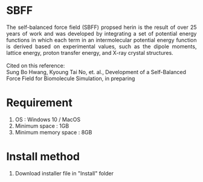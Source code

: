 # SBFF
<div style="text-align:justify">
The self-balanced force field (SBFF) propsed herin is the result of over 25 years of work and was developed by integrating 
a set of potential energy functions in which each term in an intermolecular potential energy function is derived based on 
experimental values, such as the dipole moments, lattice energy, proton transfer energy, and X-ray crystal structures.
</div>
</br>
Cited on this reference:</br>
Sung Bo Hwang, Kyoung Tai No, et. al., Development of a Self-Balanced Force Field for Biomolecule Simulation, in preparing

# Requirement
1. OS : Windows 10 / MacOS
2. Minimum space : 1GB
3. Minimum memory space : 8GB

# Install method
1. Download installer file in "Install" folder
